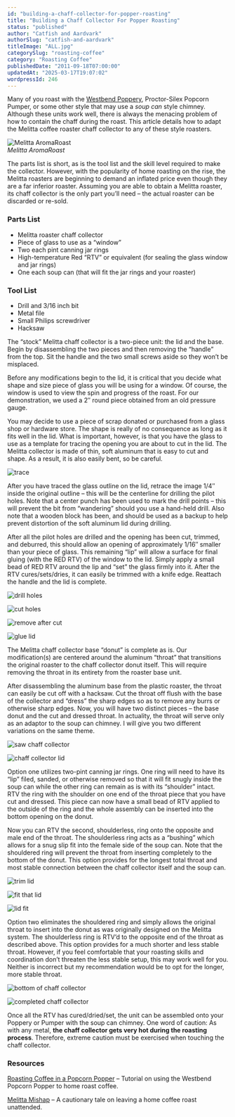 ```yaml
---
id: "building-a-chaff-collector-for-popper-roasting"
title: "Building a Chaff Collector For Popper Roasting"
status: "published"
author: "Catfish and Aardvark"
authorSlug: "catfish-and-aardvark"
titleImage: "ALL.jpg"
categorySlug: "roasting-coffee"
category: "Roasting Coffee"
publishedDate: "2011-09-18T07:00:00"
updatedAt: "2025-03-17T19:07:02"
wordpressId: 246
---
```


Many of you roast with the [Westbend Poppery](http://ineedcoffee.com/roasting-coffee-in-a-popcorn-popper/), Proctor-Silex Popcorn Pumper, or some other style that may use a *soup can* style chimney. Although these units work well, there is always the menacing problem of how to contain the chaff during the roast. This article details how to adapt the Melitta coffee roaster chaff collector to any of these style roasters.

![Melitta AromaRoast](START1.jpg)  
*Melitta AromaRoast*

The parts list is short, as is the tool list and the skill level required to make the collector. However, with the popularity of home roasting on the rise, the Melitta roasters are beginning to demand an inflated price even though they are a far inferior roaster. Assuming you are able to obtain a Melitta roaster, its chaff collector is the only part you’ll need – the actual roaster can be discarded or re-sold.

### Parts List

-   Melitta roaster chaff collector
-   Piece of glass to use as a “window”
-   Two each pint canning jar rings
-   High-temperature Red “RTV” or equivalent (for sealing the glass window and jar rings)
-   One each soup can (that will fit the jar rings and your roaster)

### Tool List

-   Drill and 3/16 inch bit
-   Metal file
-   Small Philips screwdriver
-   Hacksaw

The “stock” Melitta chaff collector is a two-piece unit: the lid and the base. Begin by disassembling the two pieces and then removing the “handle” from the top. Sit the handle and the two small screws aside so they won’t be misplaced.

Before any modifications begin to the lid, it is critical that you decide what shape and size piece of glass you will be using for a window. Of course, the window is used to view the spin and progress of the roast. For our demonstration, we used a 2″ round piece obtained from an old pressure gauge.

You may decide to use a piece of scrap donated or purchased from a glass shop or hardware store. The shape is really of no consequence as long as it fits well in the lid. What is important, however, is that you have the glass to use as a template for tracing the opening you are about to cut in the lid. The Melitta collector is made of thin, soft aluminum that is easy to cut and shape. As a result, it is also easily bent, so be careful.

![trace ](TRACE.jpg)

After you have traced the glass outline on the lid, retrace the image 1/4″ inside the original outline – this will be the centerline for drilling the pilot holes. Note that a center punch has been used to mark the drill points – this will prevent the bit from “wandering” should you use a hand-held drill. Also note that a wooden block has been, and should be used as a backup to help prevent distortion of the soft aluminum lid during drilling.

After all the pilot holes are drilled and the opening has been cut, trimmed, and deburred, this should allow an opening of approximately 1/16″ smaller than your piece of glass. This remaining “lip” will allow a surface for final gluing (with the RED RTV) of the window to the lid. Simply apply a small bead of RED RTV around the lip and “set” the glass firmly into it. After the RTV cures/sets/dries, it can easily be trimmed with a knife edge. Reattach the handle and the lid is complete.

![drill holes](DRILL.jpg)

![cut holes](CUT.jpg)

![remove after cut](CUT2.jpg)

![glue lid](GLUE.jpg)

The Melitta chaff collector base “donut” is complete as is. Our modification(s) are centered around the aluminum “throat” that transitions the original roaster to the chaff collector donut itself. This will require removing the throat in its entirety from the roaster base unit.

After disassembling the aluminum base from the plastic roaster, the throat can easily be cut off with a hacksaw. Cut the throat off flush with the base of the collector and “dress” the sharp edges so as to remove any burrs or otherwise sharp edges. Now, you will have two distinct pieces – the base donut and the cut and dressed throat. In actuality, the throat will serve only as an adaptor to the soup can chimney. I will give you two different variations on the same theme.

![saw chaff collector](SAW.jpg)

![chaff collector lid](LID.jpg)

Option one utilizes two-pint canning jar rings. One ring will need to have its “lip” filed, sanded, or otherwise removed so that it will fit snugly inside the soup can while the other ring can remain as is with its “shoulder” intact. RTV the ring with the shoulder on one end of the throat piece that you have cut and dressed. This piece can now have a small bead of RTV applied to the outside of the ring and the whole assembly can be inserted into the bottom opening on the donut.

Now you can RTV the second, shoulderless, ring onto the opposite and male end of the throat. The shoulderless ring acts as a “bushing” which allows for a snug slip fit into the female side of the soup can. Note that the shouldered ring will prevent the throat from inserting completely to the bottom of the donut. This option provides for the longest total throat and most stable connection between the chaff collector itself and the soup can.

![trim lid](TRIM.jpg)

![fit that lid](SAW2.jpg)

![lid fit](LID2.jpg)

Option two eliminates the shouldered ring and simply allows the original throat to insert into the donut as was originally designed on the Melitta system. The shoulderless ring is RTV’d to the opposite end of the throat as described above. This option provides for a much shorter and less stable throat. However, if you feel comfortable that your roasting skills and coordination don’t threaten the less stable setup, this may work well for you. Neither is incorrect but my recommendation would be to opt for the longer, more stable throat.

![bottom of chaff collector](BOTTOM.jpg)

![completed chaff collector](ALL.jpg)

Once all the RTV has cured/dried/set, the unit can be assembled onto your Poppery or Pumper with the soup can chimney. One word of caution: As with any metal, **the chaff collector gets very hot during the roasting process**. Therefore, extreme caution must be exercised when touching the chaff collector.

### Resources

[Roasting Coffee in a Popcorn Popper](http://ineedcoffee.com/roasting-coffee-in-a-popcorn-popper/) – Tutorial on using the Westbend Popcorn Popper to home roast coffee.

[Melitta Mishap](http://ineedcoffee.com/melitta-mishap/) – A cautionary tale on leaving a home coffee roast unattended.